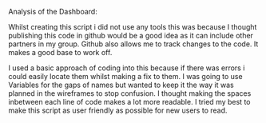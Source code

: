 Analysis of the Dashboard:

Whilst creating this script i did not use any tools this was because I thought publishing this code in github would be a
good idea as it can include other partners in my group. Github also allows me to track changes to the code. It makes a good
base to work off. 

I used a basic approach of coding into this because if there was errors i could easily locate them whilst making a fix to
them. I was going to use Variables for the gaps of names but wanted to keep it the way it was planned in the wireframes
to stop confusion. I thought making the spaces inbetween each line of code makes a lot more readable. I tried my best to
make this script as user friendly as possible for new users to read.
